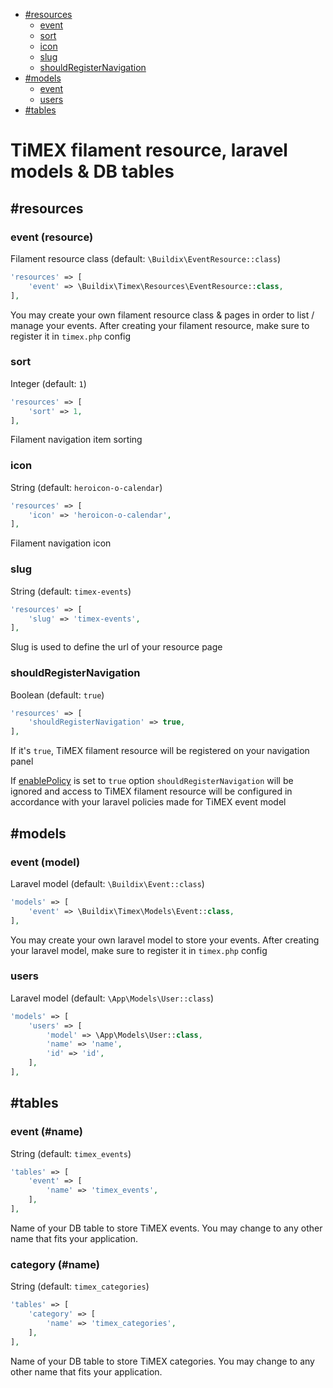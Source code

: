 <!-- TOC -->
* [#resources](##resources)
    * [event](#event-resource)
    * [sort](#sort)
    * [icon](#icon)
    * [slug](#slug)
    * [shouldRegisterNavigation](#shouldregisternavigation)
* [#models](##models)
    * [event](#event-model)
    * [users](#users)
* [#tables](##tables)
<!-- TOC -->
# TiMEX filament resource, laravel models & DB tables

## #resources
### event (resource)
Filament resource class (default: `\Buildix\EventResource::class`)
```php
'resources' => [
    'event' => \Buildix\Timex\Resources\EventResource::class,
],
```
You may create your own filament resource class & pages in order to list / manage your events. After creating your filament resource, make sure to register it in `timex.php` config

### sort
Integer (default: `1`)
```php
'resources' => [
    'sort' => 1,
],
```
Filament navigation item sorting

### icon
String (default: `heroicon-o-calendar`)
```php
'resources' => [
    'icon' => 'heroicon-o-calendar',
],
```
Filament navigation icon

### slug
String (default: `timex-events`)
```php
'resources' => [
    'slug' => 'timex-events',
],
```
Slug is used to define the url of your resource page

### shouldRegisterNavigation
Boolean (default: `true`)
```php
'resources' => [
    'shouldRegisterNavigation' => true,
],
```
If it's `true`, TiMEX filament resource will be registered on your navigation panel

If [enablePolicy](03-page.md) is set to `true` option `shouldRegisterNavigation` will be ignored and access to TiMEX filament resource will be configured in accordance with your laravel policies made for TiMEX event model

## #models
### event (model)
Laravel model (default: `\Buildix\Event::class`)
```php
'models' => [
    'event' => \Buildix\Timex\Models\Event::class,
],
```
You may create your own laravel model to store your events. After creating your laravel model, make sure to register it in `timex.php` config
### users
Laravel model (default: `\App\Models\User::class`)
```php
'models' => [
    'users' => [
        'model' => \App\Models\User::class,
        'name' => 'name',
        'id' => 'id',
    ],
],
```

## #tables
### event (#name)
String (default: `timex_events`)
```php
'tables' => [
    'event' => [
        'name' => 'timex_events',
    ],
],
```
Name of your DB table to store TiMEX events. You may change to any other name that fits your application.
### category (#name)
String (default: `timex_categories`)
```php
'tables' => [
    'category' => [
        'name' => 'timex_categories',
    ],
],
```
Name of your DB table to store TiMEX categories. You may change to any other name that fits your application.

